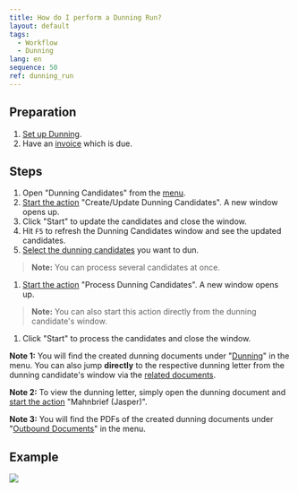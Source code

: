 ```yaml
---
title: How do I perform a Dunning Run?
layout: default
tags:
  - Workflow
  - Dunning
lang: en
sequence: 50
ref: dunning_run
---
```


## Preparation
1. [Set up Dunning](Setup_Dunning).
1. Have an [invoice](Invoice_SalesOrder) which is due.

## Steps
1. Open "Dunning Candidates" from the [menu](Menu).
1. [Start the action](StartAction) "Create/Update Dunning Candidates". A new window opens up.
1. Click "Start" to update the candidates and close the window.
1. Hit `F5` to refresh the Dunning Candidates window and see the updated candidates.
1. [Select the dunning candidates](RecordSelection) you want to dun.
 >**Note:** You can process several candidates at once.

1. [Start the action](StartAction) "Process Dunning Candidates". A new window opens up.
 >**Note:** You can also start this action directly from the dunning candidate's window.

1. Click "Start" to process the candidates and close the window.


**Note 1:** You will find the created dunning documents under "[Dunning](Menu)" in the menu. You can also jump **directly** to the respective dunning letter from the dunning candidate's window via the [related documents](JumptoviaSidebar).

**Note 2:** To view the dunning letter, simply open the dunning document and [start the action](StartAction) "Mahnbrief (Jasper)".

**Note 3:** You will find the PDFs of the created dunning documents under "[Outbound Documents](Menu)" in the menu.

## Example
![](assets/Dunning_Run.gif)
